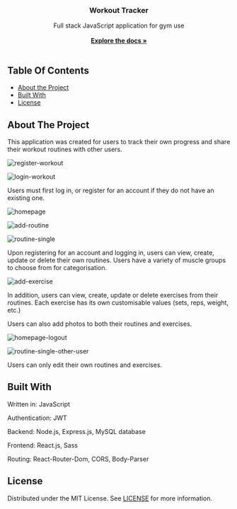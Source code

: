 <br/>
<p align="center">
  <h3 align="center">Workout Tracker</h3>
  <p align="center">
    Full stack JavaScript application for gym use
    <br/>
    <br/>
    <a href="https://github.com/yh13431/ReadME-Generator"><strong>Explore the docs »</strong></a>
    <br/>
    <br/>
  </p>
</p>



## Table Of Contents

* [About the Project](#about-the-project)
* [Built With](#built-with)
* [License](#license)

## About The Project

This application was created for users to track their own progress and share their workout routines with other users.

![register-workout](https://github.com/yh13431/workout-tracker/assets/106964833/9f0bfbbe-e12a-455d-8fe1-9f0cfbd004eb)

![login-workout](https://github.com/yh13431/workout-tracker/assets/106964833/958508a1-6a19-43d3-9372-a2057824cf95)

Users must first log in, or register for an account if they do not have an existing one.

![homepage](https://github.com/yh13431/workout-tracker/assets/106964833/6856e39e-e494-49b4-aeed-1d11c29ab653)

![add-routine](https://github.com/yh13431/workout-tracker/assets/106964833/1b4a2065-d376-4a82-81dc-2c9734e75829)

![routine-single](https://github.com/yh13431/workout-tracker/assets/106964833/72763bfe-991c-43ee-a51c-2d6bc3db2198)

Upon registering for an account and logging in, users can view, create, update or delete their own routines. Users have a variety of muscle groups to choose from for categorisation.

![add-exercise](https://github.com/yh13431/workout-tracker/assets/106964833/3c614b69-f437-47e0-b0a9-9c14823f84b5)

In addition, users can view, create, update or delete exercises from their routines. Each exercise has its own customisable values (sets, reps, weight, etc.)

Users can also add photos to both their routines and exercises.

![homepage-logout](https://github.com/yh13431/workout-tracker/assets/106964833/cdad5b14-5188-4eef-bf3f-08652074e666)

![routine-single-other-user](https://github.com/yh13431/workout-tracker/assets/106964833/3d22f535-6301-45fe-a420-76ab4ae7973a)

Users can only edit their own routines and exercises.

## Built With

Written in: JavaScript

Authentication: JWT

Backend: Node.js, Express.js, MySQL database

Frontend: React.js, Sass

Routing: React-Router-Dom, CORS, Body-Parser

## License

Distributed under the MIT License. See [LICENSE](https://github.com/yh13431/ReadME-Generator/blob/main/LICENSE.md) for more information.
